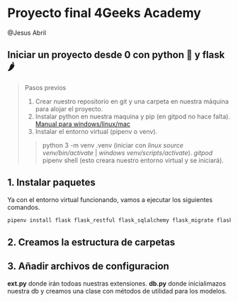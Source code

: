 # Proyecto final 4Geeks Academy
@Jesus Abril

## Iniciar un proyecto desde 0 con python 🐍 y flask 🌶
> Pasos previos
> 1. Crear nuestro repositorio en git y una carpeta en nuestra máquina para alojar el proyecto.
> 2. Instalar python en nuestra maquina y pip (en gitpod no hace falta). [Manual para windows/linux/mac](https://tecnonucleous.com/2018/01/28/como-instalar-pip-para-python-en-windows-mac-y-linux/)
> 3. Instalar el entorno virtual (pipenv o venv).
> > python 3 -m venv .venv (iniciar con _linux_ *source venv/bin/activate* | _windows_ *venv/scripts/activate*).
> > *gitpod* pipenv shell (esto creara nuestro entorno virtual y se iniciará).


## 1. Instalar paquetes
Ya con el entorno virtual funcionando, vamos a ejecutar los siguientes comandos.
```python
pipenv install flask flask_restful flask_sqlalchemy flask_migrate flask_marshmallow marshmallow-sqlalchemy
```
## 2. Creamos la estructura de carpetas

## 3. Añadir archivos de configuracion
__ext.py__ donde irán todoas nuestras extensiones.
__db.py__ donde inicialimazos nuestra db y creamos una clase con métodos de utilidad para los modelos.
